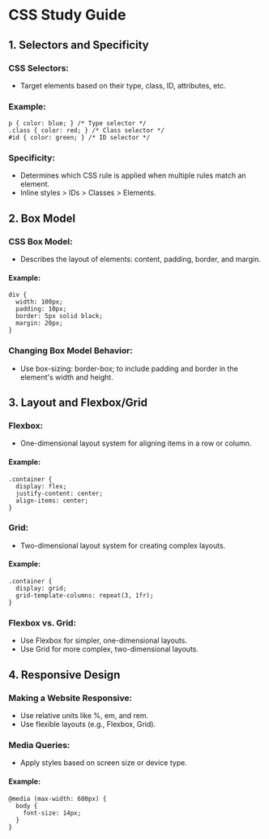 # CSS Study Guide

## 1. Selectors and Specificity

### CSS Selectors:
* Target elements based on their type, class, ID, attributes, etc.

### Example:
```
p { color: blue; } /* Type selector */
.class { color: red; } /* Class selector */
#id { color: green; } /* ID selector */
```

### Specificity:
* Determines which CSS rule is applied when multiple rules match an element.
* Inline styles > IDs > Classes > Elements.

## 2. Box Model

### CSS Box Model:
* Describes the layout of elements: content, padding, border, and margin.

#### Example:
```
div {
  width: 100px;
  padding: 10px;
  border: 5px solid black;
  margin: 20px;
}
```

### Changing Box Model Behavior:
* Use box-sizing: border-box; to include padding and border in the element's width and height.

## 3. Layout and Flexbox/Grid

### Flexbox:
* One-dimensional layout system for aligning items in a row or column.

#### Example:
```
.container {
  display: flex;
  justify-content: center;
  align-items: center;
}
```

### Grid:
* Two-dimensional layout system for creating complex layouts.

#### Example:
```
.container {
  display: grid;
  grid-template-columns: repeat(3, 1fr);
}
```

### Flexbox vs. Grid:
* Use Flexbox for simpler, one-dimensional layouts.
* Use Grid for more complex, two-dimensional layouts.

## 4. Responsive Design

### Making a Website Responsive:
* Use relative units like %, em, and rem.
* Use flexible layouts (e.g., Flexbox, Grid).

### Media Queries:
* Apply styles based on screen size or device type.

#### Example:
```
@media (max-width: 600px) {
  body {
    font-size: 14px;
  }
}
```